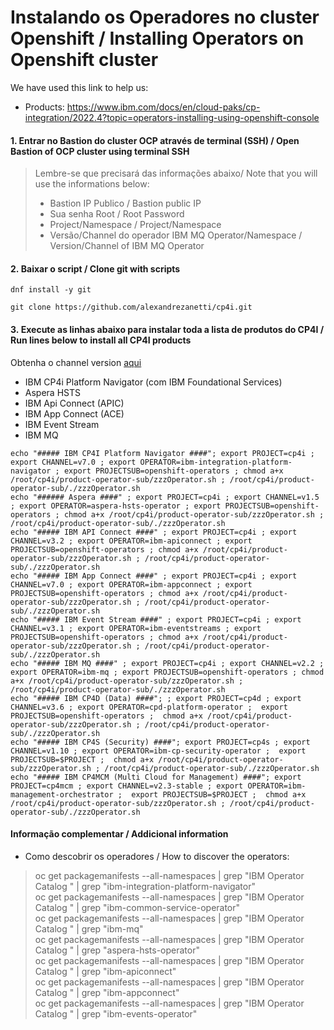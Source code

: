 # Instalando os Operadores no cluster Openshift / Installing Operators on Openshift cluster

We have used this link to help us: 
- Products: https://www.ibm.com/docs/en/cloud-paks/cp-integration/2022.4?topic=operators-installing-using-openshift-console

#### 1. Entrar no Bastion do cluster OCP através de terminal (SSH) / Open Bastion of OCP cluster using terminal SSH
> Lembre-se que precisará das informações abaixo/ Note that you will use the informations below:<br>
> - Bastion IP Publico / Bastion public IP<br>
> - Sua senha Root / Root Password<br>
> - Project/Namespace / Project/Namespace<br>
> - Versão/Channel do operador IBM MQ Operator/Namespace / Version/Channel of IBM MQ Operator

#### 2. Baixar o script / Clone git with scripts
```
dnf install -y git
```
```
git clone https://github.com/alexandrezanetti/cp4i.git
```

#### 3. Execute as linhas abaixo para instalar toda a lista de produtos do CP4I  / Run lines below to install all CP4I products
Obtenha o channel version [aqui](https://www.ibm.com/docs/en/cloud-paks/cp-integration/2022.4?topic=reference-operator-channel-versions-this-release)
- IBM CP4i Platform Navigator (com IBM Foundational Services)
- Aspera HSTS
- IBM Api Connect (APIC)
- IBM App Connect (ACE)
- IBM Event Stream 
- IBM MQ

```
echo "##### IBM CP4I Platform Navigator ####"; export PROJECT=cp4i ; export CHANNEL=v7.0 ; export OPERATOR=ibm-integration-platform-navigator ; export PROJECTSUB=openshift-operators ; chmod a+x /root/cp4i/product-operator-sub/zzzOperator.sh ; /root/cp4i/product-operator-sub/./zzzOperator.sh
echo "###### Aspera ####" ; export PROJECT=cp4i ; export CHANNEL=v1.5 ; export OPERATOR=aspera-hsts-operator ; export PROJECTSUB=openshift-operators ; chmod a+x /root/cp4i/product-operator-sub/zzzOperator.sh ; /root/cp4i/product-operator-sub/./zzzOperator.sh
echo "##### IBM API Connect ####" ; export PROJECT=cp4i ; export CHANNEL=v3.2 ; export OPERATOR=ibm-apiconnect ; export PROJECTSUB=openshift-operators ; chmod a+x /root/cp4i/product-operator-sub/zzzOperator.sh ; /root/cp4i/product-operator-sub/./zzzOperator.sh
echo "##### IBM App Connect ####" ; export PROJECT=cp4i ; export CHANNEL=v7.0 ; export OPERATOR=ibm-appconnect ; export PROJECTSUB=openshift-operators ; chmod a+x /root/cp4i/product-operator-sub/zzzOperator.sh ; /root/cp4i/product-operator-sub/./zzzOperator.sh
echo "##### IBM Event Stream ####" ; export PROJECT=cp4i ; export CHANNEL=v3.1 ; export OPERATOR=ibm-eventstreams ; export PROJECTSUB=openshift-operators ; chmod a+x /root/cp4i/product-operator-sub/zzzOperator.sh ; /root/cp4i/product-operator-sub/./zzzOperator.sh
echo "##### IBM MQ ####" ; export PROJECT=cp4i ; export CHANNEL=v2.2 ; export OPERATOR=ibm-mq ; export PROJECTSUB=openshift-operators ; chmod a+x /root/cp4i/product-operator-sub/zzzOperator.sh ; /root/cp4i/product-operator-sub/./zzzOperator.sh
echo "##### IBM CP4D (Data) ####"; ; export PROJECT=cp4d ; export CHANNEL=v3.6 ; export OPERATOR=cpd-platform-operator ;  export PROJECTSUB=openshift-operators ;  chmod a+x /root/cp4i/product-operator-sub/zzzOperator.sh ; /root/cp4i/product-operator-sub/./zzzOperator.sh
echo "##### IBM CP4S (Security) ####"; export PROJECT=cp4s ; export CHANNEL=v1.10 ; export OPERATOR=ibm-cp-security-operator ;  export PROJECTSUB=$PROJECT ;  chmod a+x /root/cp4i/product-operator-sub/zzzOperator.sh ; /root/cp4i/product-operator-sub/./zzzOperator.sh
echo "##### IBM CP4MCM (Multi Cloud for Management) ####"; export PROJECT=cp4mcm ; export CHANNEL=v2.3-stable ; export OPERATOR=ibm-management-orchestrator ;  export PROJECTSUB=$PROJECT ;  chmod a+x /root/cp4i/product-operator-sub/zzzOperator.sh ; /root/cp4i/product-operator-sub/./zzzOperator.sh
```

#### Informação complementar / Addicional information
- Como descobrir os operadores / How to discover the operators:
> oc get packagemanifests --all-namespaces | grep "IBM Operator Catalog " | grep "ibm-integration-platform-navigator"<br>
> oc get packagemanifests --all-namespaces | grep "IBM Operator Catalog " | grep "ibm-common-service-operator"<br>
> oc get packagemanifests --all-namespaces | grep "IBM Operator Catalog " | grep "ibm-mq"<br>
> oc get packagemanifests --all-namespaces | grep "IBM Operator Catalog " | grep "aspera-hsts-operator"<br>
> oc get packagemanifests --all-namespaces | grep "IBM Operator Catalog " | grep "ibm-apiconnect"<br>
> oc get packagemanifests --all-namespaces | grep "IBM Operator Catalog " | grep "ibm-appconnect"<br>
> oc get packagemanifests --all-namespaces | grep "IBM Operator Catalog " | grep "ibm-events-operator"
